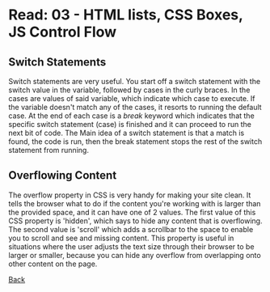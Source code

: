 # Read: 03 - HTML lists, CSS Boxes, JS Control Flow

## Switch Statements

Switch statements are very useful. You start off a switch statement with the switch value in the variable, followed by cases in the curly braces. In the cases are values of said variable, which indicate which case to execute. If the variable doesn't match any of the cases, it resorts to running the default case. At the end of each case is a *break* keyword which indicates that the specific switch statement (case) is finished and it can proceed to run the next bit of code. The Main idea of a switch statement is that a match is found, the code is run, then the break statement stops the rest of the switch statement from running.

## Overflowing Content

The overflow property in CSS is very handy for making your site clean. It tells the browser what to do if the content you're working with is larger than the provided space, and it can have one of 2 values. The first value of this CSS property is 'hidden', which says to hide any content that is overflowing. The second value is 'scroll' which adds a scrollbar to the space to enable you to scroll and see and missing content. This property is useful in situations where the user adjusts the text size through their browser to be larger or smaller, because you can hide any overflow from overlapping onto other content on the page.

[Back](https://dylanmunson.github.io/reading-notes2/)
